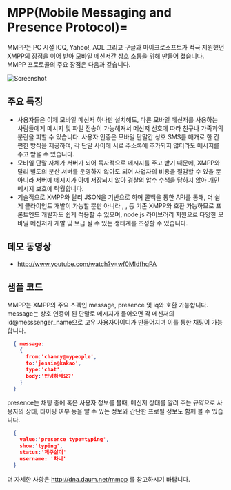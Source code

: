 # MPP(Mobile Messaging and Presence Protocol)=

MMPP는 PC 시절 ICQ, Yahoo!, AOL 그리고 구글과 마이크로소프트가 적극 지원했던 XMPP의 장점을 이어 받아 모바일 메신저간 상호 소통을 위해 만들어 졌습니다. MMPP 프로토콜의 주요 장점은 다음과 같습니다.

![Screenshot](http://cfile23.uf.tistory.com/image/24201B4D5158A8953238F9)
 
## 주요 특징
* 사용자들은 이제 모바일 메신저 하나만 설치해도, 다른 모바일 메신저를 사용하는 사람들에게 메시지 및 파일 전송이 가능해져서 메신저 선호에 따라 친구나 가족과의 분란을 피할 수 있습니다. 사용자 인증은 모바일 단말간 상호 SMS를 매개로 한 간편한 방식을 제공하여, 각 단말 사이에 서로 주소록에 추가되지 않더라도 메시지를 주고 받을 수 있습니다.
* 모바일 단말 자체가 서버가 되어 독자적으로 메시지를 주고 받기 때문에, XMPP와 달리 별도의 분산 서버를 운영하지 않아도 되어 사업자의 비용을 절감할 수 있을 뿐 아니라 서버에 메시지가 아예 저장되지 않아 경찰의 압수 수색을 당하지 않아 개인 메시지 보호에 탁월합니다.
* 기술적으로 XMPP와 달리 JSON을 기반으로 하며 콜백을 통한 API를 통해, 더 쉽게 클라이언트 개발이 가능할 뿐만 아니라 <message>, <presense>, <iq> 등 기존 XMPP와 호환 가능하므로 프론트엔드 개발자도 쉽게 적용할 수 있으며, node.js 라이브러리 지원으로 다양한 모바일 메신저가 개발 및 보급 될 수 있는 생태계를 조성할 수 있습니다.

## 데모 동영상 
* http://www.youtube.com/watch?v=wf0MldfhqPA

## 샘플 코드

MMPP는 XMPP의 주요 스펙인 message, presence 및 iq와 호환 가능합니다. message는 상호 인증이 된 단말로 메시지가 들어오면 각 메신저의 id@messsenger_name으로 고유 사용자아이디가 만들어지며 이를 통한 채팅이 가능합니다.
```json
  { message:
    { 
      from:'channy@mypeople', 
      to:'jessie@kakao', 
      type:'chat', 
      body:'안녕하세요?' 
    } 
  }
```
presence는 채팅 중에 혹은 사용자 정보를 볼때, 메신저 상태를 알려 주는 규약으로 사용자의 상태, 타이핑 여부 등을 알 수 있는 정보와 간단한 프로필 정보도 함께 볼 수 있습니다.

```json
  {
    value:'presence type=typing',
    show:'typing',
    status:'제주살이'
    username: '차니'
  }
```

더 자세한 사항은 http://dna.daum.net/mmpp 를 참고하시기 바랍니다.
